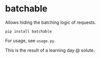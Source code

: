 # batchable

Allows hiding the batching logic of requests.

`pip install batchable`

For usage, see `usage.py`.

This is the result of a learning day @ solute.
